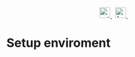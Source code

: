 <p align="center" style="margin-top:20px">
  <a href="https://github.com/jacksonbicalho/setup-enviroment/blob/master/LICENSE">
    <img src="https://img.shields.io/badge/license-MIT-blue.svg" alt="setup-enviroment is released under the MIT license." height="25" />
  </a>&nbsp;
  <a href="https://github.com/jacksonbicalho/setup-enviroment/actions/workflows/docker-image.yml">
    <img src="https://github.com/jacksonbicalho/setup-enviroment/actions/workflows/docker-image.yml/badge.svg?branch=working" alt="format and docker-image" height="25" />
  </a>&nbsp;
</p>

# Setup enviroment

